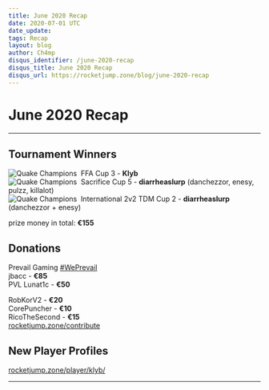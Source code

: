 ```yaml
---
title: June 2020 Recap
date: 2020-07-01 UTC
date_update:
tags: Recap
layout: blog
author: Ch4mp
disqus_identifier: /june-2020-recap
disqus_title: June 2020 Recap
disqus_url: https://rocketjump.zone/blog/june-2020-recap
---
```


<h1 class="w3-center">June 2020 Recap</h1>

<hr>

## Tournament Winners

<img src="../../images/qc-icon.png" alt="Quake Champions">&nbsp; FFA Cup 3 - **Klyb**  
<img src="../../images/qc-icon.png" alt="Quake Champions">&nbsp; Sacrifice Cup 5 - **diarrheaslurp** (danchezzor, enesy, pulzz, killalot)  
<img src="../../images/qc-icon.png" alt="Quake Champions">&nbsp; International 2v2 TDM Cup 2 - **diarrheaslurp** (danchezzor + enesy)

prize money in total: **€155**  

## Donations

Prevail Gaming <a href="https://www.prevailgaming.com/" target="_blank">#WePrevail</a>  
jbacc -   **€85**   
PVL Lunat1c - **€50**  

RobKorV2 -   **€20**  
CorePuncher -   **€10**  
RicoTheSecond - **€15**  
<a href="https://rocketjump.zone/contribute" target="_blank">rocketjump.zone/contribute</a>


## New Player Profiles

<a href="https://rocketjump.zone/player/klyb/" target="_blank">rocketjump.zone/player/klyb/</a>


<hr>
